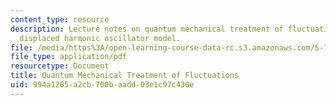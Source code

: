 ```yaml
---
content_type: resource
description: Lecture notes on quantum mechanical treatment of fluctuations and the
  displaced harmonic oscillator model.
file: /media/https%3A/open-learning-course-data-rc.s3.amazonaws.com/5-74-introductory-quantum-mechanics-ii-spring-2009/994a1205a2cb700baadd03e1c97c430e_MIT5_74s09_lec10.pdf
file_type: application/pdf
resourcetype: Document
title: Quantum Mechanical Treatment of Fluctuations
uid: 994a1205-a2cb-700b-aadd-03e1c97c430e
---
```

